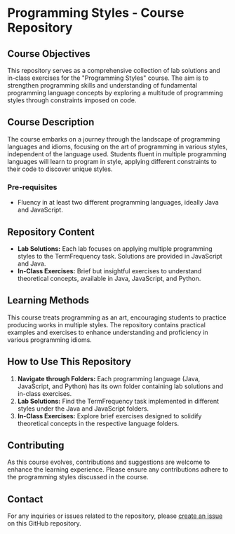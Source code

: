 # Programming Styles - Course Repository

## Course Objectives

This repository serves as a comprehensive collection of lab solutions and in-class exercises for the "Programming Styles" course. The aim is to strengthen programming skills and understanding of fundamental programming language concepts by exploring a multitude of programming styles through constraints imposed on code.

## Course Description

The course embarks on a journey through the landscape of programming languages and idioms, focusing on the art of programming in various styles, independent of the language used. Students fluent in multiple programming languages will learn to program in style, applying different constraints to their code to discover unique styles.

### Pre-requisites

- Fluency in at least two different programming languages, ideally Java and JavaScript.

## Repository Content

- **Lab Solutions:** Each lab focuses on applying multiple programming styles to the TermFrequency task. Solutions are provided in JavaScript and Java.
- **In-Class Exercises:** Brief but insightful exercises to understand theoretical concepts, available in Java, JavaScript, and Python.

## Learning Methods

This course treats programming as an art, encouraging students to practice producing works in multiple styles. The repository contains practical examples and exercises to enhance understanding and proficiency in various programming idioms.

## How to Use This Repository

1. **Navigate through Folders:** Each programming language (Java, JavaScript, and Python) has its own folder containing lab solutions and in-class exercises.
2. **Lab Solutions:** Find the TermFrequency task implemented in different styles under the Java and JavaScript folders.
3. **In-Class Exercises:** Explore brief exercises designed to solidify theoretical concepts in the respective language folders.

## Contributing

As this course evolves, contributions and suggestions are welcome to enhance the learning experience. Please ensure any contributions adhere to the programming styles discussed in the course.

## Contact

For any inquiries or issues related to the repository, please [create an issue](link-to-issue-page) on this GitHub repository.

